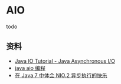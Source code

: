 # AIO

todo

## 资料

- [Java IO Tutorial - Java Asynchronous I/O](http://www.java2s.com/Tutorials/Java/Java_io/1050__Java_nio_Asynchronous.htm)
- [java aio 编程](https://colobu.com/2014/11/13/java-aio-introduction/)
- [在 Java 7 中体会 NIO.2 异步执行的快乐](https://www.ibm.com/developerworks/cn/java/j-lo-nio2/index.html)
